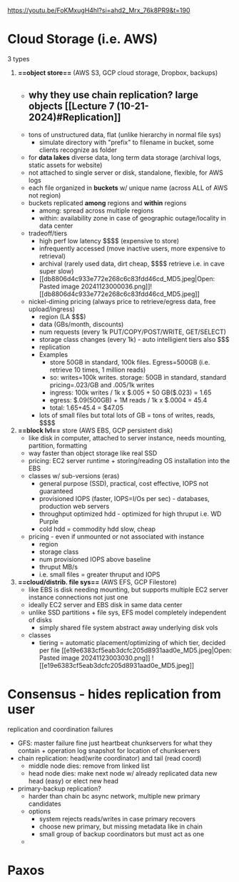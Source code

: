 https://youtu.be/FoKMxugH4hI?si=ahd2_Mrx_76k8PR9&t=190

# Cloud Storage (i.e. AWS)
3 types
1. **==object store==** (AWS S3, GCP cloud storage, Dropbox, backups)
	- why they use chain replication?  large objects [[Lecture 7 (10-21-2024)#Replication]]
		- 
	- tons of unstructured data, flat (unlike hierarchy in normal file sys)
		- simulate directory with "prefix" to filename in bucket, some clients recognize as folder
	- for **data lakes** diverse data, long term data storage (archival logs, static assets for website)
	- not attached to single server or disk, standalone, flexible, for AWS logs
	- each file organized in **buckets** w/ unique name (across ALL of AWS not region)
	- buckets replicated **among** regions and **within** regions
		- among: spread across multiple regions
		- within: availability zone in case of geographic outage/locality in data center 
	- tradeoff/tiers
		- high perf low latency \$\$\$\$ (expensive to store)
		- infrequently accessed (move inactive users, more expensive to retrieval)
		- archival (rarely used data, dirt cheap, \$\$\$\$ retrieve i.e. in cave super slow)
		- [[db8806d4c933e772e268c6c83fdd46cd_MD5.jpeg|Open: Pasted image 20241123000036.png]]![[db8806d4c933e772e268c6c83fdd46cd_MD5.jpeg]]
	- nickel-diming pricing (always price to retrieve/egress data, free upload/ingress)
		- region (LA \$\$\$)
		- data (GBs/month, discounts)
		- num requests (every 1k PUT/COPY/POST/WRITE,  GET/SELECT)
		- storage class changes (every 1k) - auto intelligient tiers also \$\$\$
		- replication
		- Examples
			- store 50GB in standard, 100k files. Egress=500GB (i.e. retrieve 10 times, 1 million reads)
			- so: writes=100k writes. storage: 50GB in standard, standard pricing=.023/GB and .005/1k writes
			- ingress: 100k writes / 1k x $.005 + 50 GB(\$.023) = 1.65
			- egress: $.09(500GB) + 1M reads / 1k x \$.0004 = 45.4
			- total: $1.65+$45.4 = $47.05
		- lots of small files but total lots of GB = tons of writes, reads, \$\$\$\$
3. **==block lvl==** store (AWS EBS, GCP persistent disk)
	- like disk in computer, attached to server instance, needs mounting, partition, formatting
	- way faster than object storage like real SSD
	- pricing: EC2 server runtime + storing/reading OS installation into the EBS
	- classes w/ sub-versions (eras)
		- general purpose (SSD), practical, cost effective, IOPS not guaranteed
		- provisioned IOPS (faster, IOPS=I/Os per sec) - databases, production web servers
		- throughput optimized hdd - optimized for high thruput i.e. WD Purple
		- cold hdd = commodity hdd slow, cheap
	- pricing - even if unmounted or not associated with instance
		- region
		- storage class
		- num provisioned IOPS above baseline
		- thruput MB/s
		- i.e. small files = greater thruput and IOPS
4. **==cloud/distrib. file sys==** (AWS EFS, GCP Filestore)
	- like EBS is disk needing mounting, but supports multiple EC2 server instance connections not just one
	- ideally EC2 server and EBS disk in same data center
	- unlike SSD partitions + file sys, EFS model completely independent of disks
		- simply shared file system abstract away underlying disk vols
	- classes
		- tiering = automatic placement/optimizing of which tier, decided per file
		[[e19e6383cf5eab3dcfc205d8931aad0e_MD5.jpeg|Open: Pasted image 20241123003030.png]]
![[e19e6383cf5eab3dcfc205d8931aad0e_MD5.jpeg]]
# Consensus - hides replication from user
replication and coordination failures
- GFS: master failure fine just heartbeat chunkservers for what they contain + operation log snapshot for location of chunkservers
- chain replication: head(write coordinator) and tail (read coord)
	- middle node dies: remove from linked list
	- head node dies: make next node w/ already replicated data new head (easy) or elect new head
- primary-backup replication?
	- harder than chain bc async network, multiple new primary candidates
	- options
		- system rejects reads/writes in case primary recovers
		- choose new primary, but missing metadata like in chain
		- small group of backup coordinators but must act as one
	- 
# Paxos